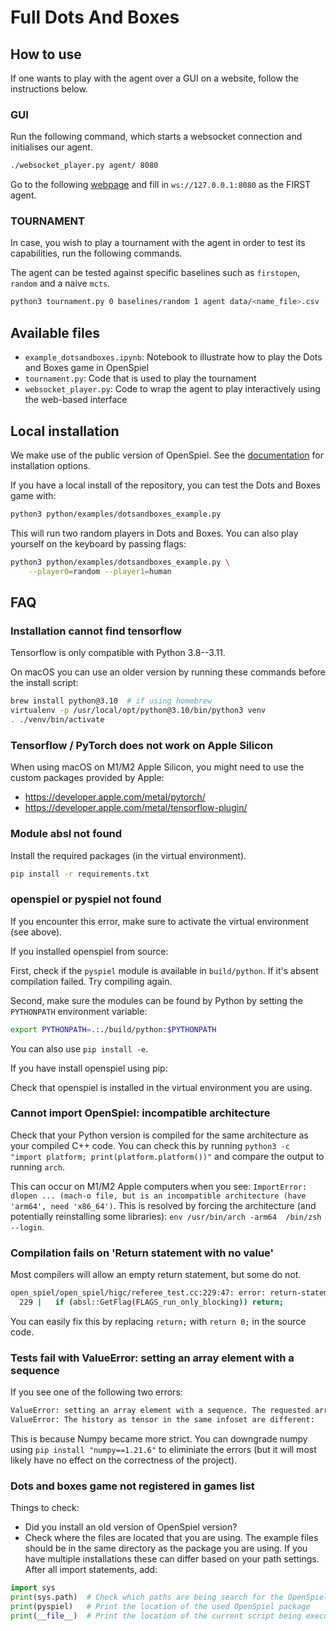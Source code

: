 # Full Dots And Boxes

## How to use

If one wants to play with the agent over a GUI on a
website, follow the instructions below.

### GUI

Run the following command, which starts a websocket connection
and initialises our agent.

```bash
./websocket_player.py agent/ 8080
```

Go to the following [webpage](https://people.cs.kuleuven.be/~wannes.meert/dotsandboxes/dotsandboxes.html)
and fill in `ws://127.0.0.1:8080` as the FIRST agent.

### TOURNAMENT

In case, you wish to play a tournament with the agent in order
to test its capabilities, run the following commands.

The agent can be tested against specific baselines such as
`firstopen`, `random` and a naive `mcts`.

```bash
python3 tournament.py 0 baselines/random 1 agent data/<name_file>.csv
```

## Available files

- `example_dotsandboxes.ipynb`: Notebook to illustrate how to play the Dots and Boxes game in OpenSpiel
- `tournament.py`: Code that is used to play the tournament
- `websocket_player.py`: Code to wrap the agent to play interactively using the web-based interface

## Local installation

We make use of the public version of OpenSpiel.
See the [documentation](https://openspiel.readthedocs.io/en/latest/) for installation options.

If you have a local install of the repository, you can test the Dots and Boxes game with:

```bash
python3 python/examples/dotsandboxes_example.py
```

This will run two random players in Dots and Boxes. You can also play yourself on the keyboard by passing flags:

```bash
python3 python/examples/dotsandboxes_example.py \
    --player0=random --player1=human
```

## FAQ

### Installation cannot find tensorflow

Tensorflow is only compatible with Python 3.8--3.11.

On macOS you can use an older version by running these commands before the install script:

```bash
brew install python@3.10  # if using homebrew
virtualenv -p /usr/local/opt/python@3.10/bin/python3 venv
. ./venv/bin/activate
```

### Tensorflow / PyTorch does not work on Apple Silicon

When using macOS on M1/M2 Apple Silicon, you might need to use the custom packages provided by Apple:

- https://developer.apple.com/metal/pytorch/
- https://developer.apple.com/metal/tensorflow-plugin/

### Module absl not found

Install the required packages (in the virtual environment).

```bash
pip install -r requirements.txt
```

### openspiel or pyspiel not found

If you encounter this error, make sure to activate the virtual environment (see above).

If you installed openspiel from source:

First, check if the `pyspiel` module is available in `build/python`. If it's absent compilation failed. Try compiling again.

Second, make sure the modules can be found by Python by setting the `PYTHONPATH` environment variable:

```bash
export PYTHONPATH=.:./build/python:$PYTHONPATH
```

You can also use `pip install -e`.

If you have install openspiel using pip:

Check that openspiel is installed in the virtual environment you are using.

### Cannot import OpenSpiel: incompatible architecture

Check that your Python version is compiled for the same architecture as your compiled C++ code.
You can check this by running `python3 -c "import platform; print(platform.platform())"` and compare the output to running `arch`.

This can occur on M1/M2 Apple computers when you see:
`ImportError: dlopen ... (mach-o file, but is an incompatible architecture (have 'arm64', need 'x86_64')`.
This is resolved by forcing the architecture (and potentially reinstalling some libraries):
`env /usr/bin/arch -arm64  /bin/zsh --login`.

### Compilation fails on 'Return statement with no value'

Most compilers will allow an empty return statement, but some do not.

```bash
open_spiel/open_spiel/higc/referee_test.cc:229:47: error: return-statement with no value, in function returning ‘int’ [-fpermissive]
  229 |   if (absl::GetFlag(FLAGS_run_only_blocking)) return;
```

You can easily fix this by replacing `return;` with `return 0;` in the source code.

### Tests fail with ValueError: setting an array element with a sequence

If you see one of the following two errors:

```bash
ValueError: setting an array element with a sequence. The requested array has an inhomogeneous shape after 2 dimensions. The detected shape was (10, 3) + inhomogeneous part.
ValueError: The history as tensor in the same infoset are different:
```

This is because Numpy became more strict. You can downgrade numpy using `pip install "numpy==1.21.6"` to
eliminiate the errors (but it will most likely have no effect on the correctness of the project).

### Dots and boxes game not registered in games list

Things to check:

- Did you install an old version of OpenSpiel version?
- Check where the files are located that you are using. The example files should be in the same directory
  as the package you are using. If you have multiple installations these can differ based on your path settings.
  After all import statements, add:

```python
import sys
print(sys.path)  # Check which paths are being search for the OpenSpiel package
print(pyspiel)   # Print the location of the used OpenSpiel package
print(__file__)  # Print the location of the current script being executed
```
